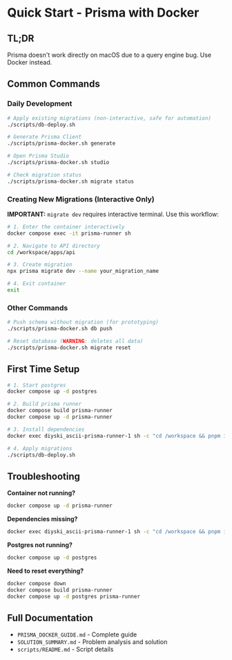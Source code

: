 # Quick Start - Prisma with Docker

## TL;DR

Prisma doesn't work directly on macOS due to a query engine bug. Use Docker instead.

## Common Commands

### Daily Development

```bash
# Apply existing migrations (non-interactive, safe for automation)
./scripts/db-deploy.sh

# Generate Prisma Client
./scripts/prisma-docker.sh generate

# Open Prisma Studio
./scripts/prisma-docker.sh studio

# Check migration status
./scripts/prisma-docker.sh migrate status
```

### Creating New Migrations (Interactive Only)

**IMPORTANT:** `migrate dev` requires interactive terminal. Use this workflow:

```bash
# 1. Enter the container interactively
docker compose exec -it prisma-runner sh

# 2. Navigate to API directory
cd /workspace/apps/api

# 3. Create migration
npx prisma migrate dev --name your_migration_name

# 4. Exit container
exit
```

### Other Commands

```bash
# Push schema without migration (for prototyping)
./scripts/prisma-docker.sh db push

# Reset database (WARNING: deletes all data)
./scripts/prisma-docker.sh migrate reset
```

## First Time Setup

```bash
# 1. Start postgres
docker compose up -d postgres

# 2. Build prisma runner
docker compose build prisma-runner
docker compose up -d prisma-runner

# 3. Install dependencies
docker exec diyski_ascii-prisma-runner-1 sh -c "cd /workspace && pnpm install"

# 4. Apply migrations
./scripts/db-deploy.sh
```

## Troubleshooting

**Container not running?**
```bash
docker compose up -d prisma-runner
```

**Dependencies missing?**
```bash
docker exec diyski_ascii-prisma-runner-1 sh -c "cd /workspace && pnpm install"
```

**Postgres not running?**
```bash
docker compose up -d postgres
```

**Need to reset everything?**
```bash
docker compose down
docker compose build prisma-runner
docker compose up -d postgres prisma-runner
```

## Full Documentation

- `PRISMA_DOCKER_GUIDE.md` - Complete guide
- `SOLUTION_SUMMARY.md` - Problem analysis and solution
- `scripts/README.md` - Script details
